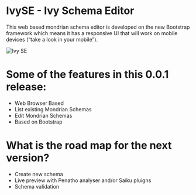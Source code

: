 IvySE - Ivy Schema Editor
=========================
This web based mondrian schema editor is developed on the new Bootstrap framework which means it has a responsive UI that will work on mobile devices (“take a look in your mobile”).

![Ivy SE](https://raw.githubusercontent.com/ivylabs/ivy-se/master/static/custom/img/IvySE.png)

Some of the features in this 0.0.1 release:
===========================================

* Web Browser Based
* List existing Mondrian Schemas
* Edit Mondrian Schemas
* Based on Bootstrap


What is the road map for the next version?
==========================================
* Create new schema
* Live preview with Penatho analyser and/or Saiku pluigns
* Schema validation
